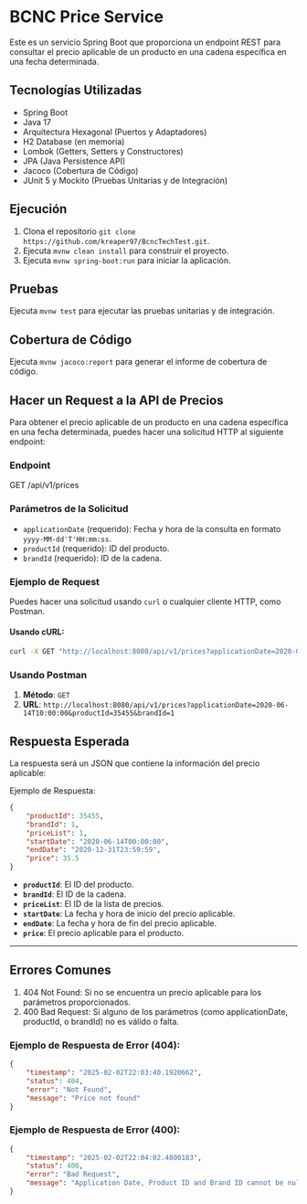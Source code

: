 # BCNC Price Service

Este es un servicio Spring Boot que proporciona un endpoint REST para consultar el precio aplicable de un producto en una cadena específica en una fecha determinada.

## Tecnologías Utilizadas

- Spring Boot
- Java 17
- Arquitectura Hexagonal (Puertos y Adaptadores)
- H2 Database (en memoria)
- Lombok (Getters, Setters y Constructores)
- JPA (Java Persistence API)
- Jacoco (Cobertura de Código)
- JUnit 5 y Mockito (Pruebas Unitarias y de Integración)

## Ejecución

1. Clona el repositorio `git clone https://github.com/kreaper97/BcncTechTest.git`.
2. Ejecuta `mvnw clean install` para construir el proyecto.
3. Ejecuta `mvnw spring-boot:run` para iniciar la aplicación.

## Pruebas

Ejecuta `mvnw test` para ejecutar las pruebas unitarias y de integración.

## Cobertura de Código

Ejecuta `mvnw jacoco:report` para generar el informe de cobertura de código.

## Hacer un Request a la API de Precios

Para obtener el precio aplicable de un producto en una cadena específica en una fecha determinada, puedes hacer una solicitud HTTP al siguiente endpoint:

### Endpoint
GET /api/v1/prices

### Parámetros de la Solicitud

- `applicationDate` (requerido): Fecha y hora de la consulta en formato `yyyy-MM-dd'T'HH:mm:ss`.
- `productId` (requerido): ID del producto.
- `brandId` (requerido): ID de la cadena.

### Ejemplo de Request

Puedes hacer una solicitud usando `curl` o cualquier cliente HTTP, como Postman.

#### Usando cURL:

```bash
curl -X GET "http://localhost:8080/api/v1/prices?applicationDate=2020-06-14T10:00:00&productId=35455&brandId=1"
```

### Usando Postman

1. **Método**: `GET`
2. **URL**: `http://localhost:8080/api/v1/prices?applicationDate=2020-06-14T10:00:00&productId=35455&brandId=1`

## Respuesta Esperada
La respuesta será un JSON que contiene la información del precio aplicable:

Ejemplo de Respuesta:

```json
{
    "productId": 35455,
    "brandId": 1,
    "priceList": 1,
    "startDate": "2020-06-14T00:00:00",
    "endDate": "2020-12-31T23:59:59",
    "price": 35.5
}
```

- **`productId`**: El ID del producto.
- **`brandId`**: El ID de la cadena.
- **`priceList`**: El ID de la lista de precios.
- **`startDate`**: La fecha y hora de inicio del precio aplicable.
- **`endDate`**: La fecha y hora de fin del precio aplicable.
- **`price`**: El precio aplicable para el producto.

---

## Errores Comunes

1. 404 Not Found: Si no se encuentra un precio aplicable para los parámetros proporcionados.
2. 400 Bad Request: Si alguno de los parámetros (como applicationDate, productId, o brandId) no es válido o falta.

### Ejemplo de Respuesta de Error (404):

```json
{
    "timestamp": "2025-02-02T22:03:40.1920662",
    "status": 404,
    "error": "Not Found",
    "message": "Price not found"
}
```

### Ejemplo de Respuesta de Error (400):

```json
{
    "timestamp": "2025-02-02T22:04:02.4800183",
    "status": 400,
    "error": "Bad Request",
    "message": "Application Date, Product ID and Brand ID cannot be null"
}
```